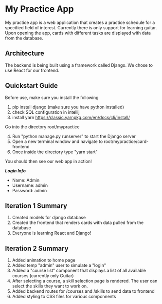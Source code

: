 # My Practice App

My practice app is a web application that creates a practice schedule for a specified field of interest. Currently there is only support for learning guitar. Upon opening the app, cards 
with different tasks are displayed with data from the database. 

## Architecture

The backend is being built using a framework called Django. We chose to use React for our frontend. 

## Quickstart Guide

Before use, make sure you install the following

1) pip install django (make sure you have python installed)
2) check SQL configuration in intellij
3) install yarn https://classic.yarnpkg.com/en/docs/cli/install/

Go into the directory root/mypractice

4) Run "python manage.py runserver" to start the Django server
5) Open a new terminal window and navigate to root/mypractice/card-frontend
6) Once inside the directory type "yarn start"

You should then see our web app in action! 

***Login Info***
- Name: Admin
- Username: admin
- Password: admin


## Iteration 1 Summary

1) Created models for django database
2) Created the frontend that renders cards with data pulled from the database
3) Everyone is learning React and Django!

## Iteration 2 Summary

1) Added animation to home page
2) Added temp "admin" user to simulate a "login"
3) Added a "course list" component that displays a list of all available courses (currently only Guitar)
4) After selecting a course, a skill selection page is rendered. The user can select the skills they want to work on.
5) Added backend routes for /courses and /skills to send data to frontend
6) Added styling to CSS files for various componnents





